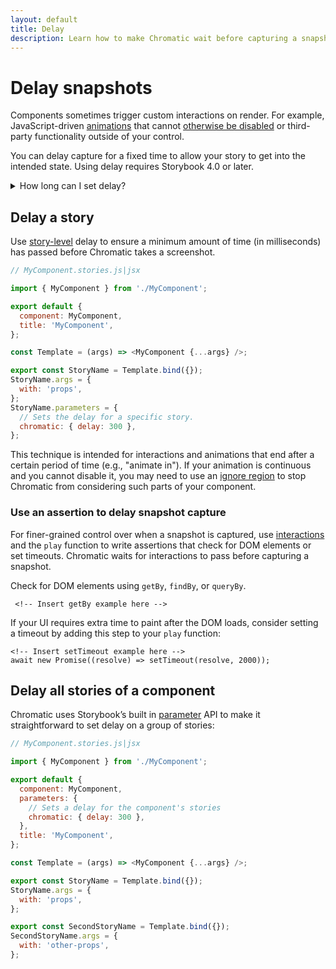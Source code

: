 ```yaml
---
layout: default
title: Delay
description: Learn how to make Chromatic wait before capturing a snapshot
---
```


# Delay snapshots

Components sometimes trigger custom interactions on render. For example, JavaScript-driven [animations](animations#javascript-animations) that cannot [otherwise be disabled](snapshots#improve-snapshot-consistency) or third-party functionality outside of your control.

You can delay capture for a fixed time to allow your story to get into the intended state. Using delay requires Storybook 4.0 or later.

<details>
<summary>How long can I set delay?</summary>

The maximum time for snapshot capture is 15s. Your story should finish loading resources and be ready to capture in 15s.

</details>

## Delay a story

Use [story-level](https://storybook.js.org/docs/react/writing-stories/parameters#story-parameters) delay to ensure a minimum amount of time (in milliseconds) has passed before Chromatic takes a screenshot.

```js
// MyComponent.stories.js|jsx

import { MyComponent } from './MyComponent';

export default {
  component: MyComponent,
  title: 'MyComponent',
};

const Template = (args) => <MyComponent {...args} />;

export const StoryName = Template.bind({});
StoryName.args = {
  with: 'props',
};
StoryName.parameters = {
  // Sets the delay for a specific story.
  chromatic: { delay: 300 },
};
```

This technique is intended for interactions and animations that end after a certain period of time (e.g., "animate in"). If your animation is continuous and you cannot disable it, you may need to use an [ignore region](ignoring-elements) to stop Chromatic from considering such parts of your component.

### Use an assertion to delay snapshot capture

For finer-grained control over when a snapshot is captured, use [interactions](interactions) and the `play` function to write assertions that check for DOM elements or set timeouts. Chromatic waits for interactions to pass before capturing a snapshot.

Check for DOM elements using `getBy`, `findBy`, or `queryBy`.

```
 <!-- Insert getBy example here -->
```

If your UI requires extra time to paint after the DOM loads, consider setting a timeout by adding this step to your `play` function:

```
<!-- Insert setTimeout example here -->
await new Promise((resolve) => setTimeout(resolve, 2000));
```

## Delay all stories of a component

Chromatic uses Storybook’s built in [parameter](https://storybook.js.org/docs/react/writing-stories/parameters#component-parameters) API to make it straightforward to set delay on a group of stories:

```js
// MyComponent.stories.js|jsx

import { MyComponent } from './MyComponent';

export default {
  component: MyComponent,
  parameters: {
    // Sets a delay for the component's stories
    chromatic: { delay: 300 },
  },
  title: 'MyComponent',
};

const Template = (args) => <MyComponent {...args} />;

export const StoryName = Template.bind({});
StoryName.args = {
  with: 'props',
};

export const SecondStoryName = Template.bind({});
SecondStoryName.args = {
  with: 'other-props',
};
```
